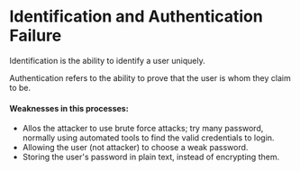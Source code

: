 # Identification and Authentication Failure

Identification is the ability to identify a user uniquely.

Authentication refers to the ability to prove that the user is whom they claim to be.

#### Weaknesses in this processes:

* Allos the attacker to use brute force attacks; try many password, normally using automated tools to find the valid credentials to login.
* Allowing the user (not attacker) to choose a weak password.
* Storing the user's password in plain text, instead of encrypting them.
